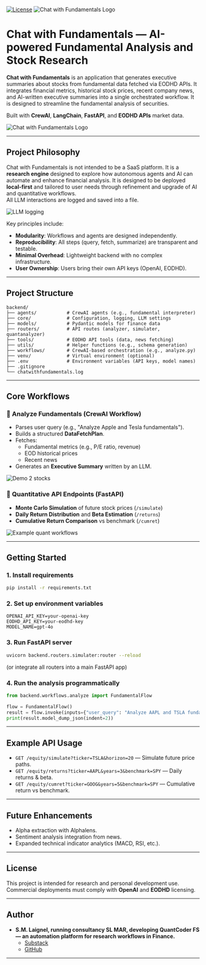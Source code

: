[![License](https://img.shields.io/badge/License-Apache%202.0-blue.svg)](https://opensource.org/licenses/Apache-2.0)
![Chat with Fundamentals Logo](Documentation/logocwf.png)

# Chat with Fundamentals — AI-powered Fundamental Analysis and Stock Research

**Chat with Fundamentals** is an application that generates executive summaries about stocks from fundamental data fetched via EODHD APIs. It integrates financial metrics, historical stock prices, recent company news, and AI-written executive summaries into a single orchestrated workflow. It is designed to streamline the fundamental analysis of securities.

Built with **CrewAI**, **LangChain**, **FastAPI**, and **EODHD APIs** market data.

![Chat with Fundamentals Logo](Documentation/CWF_demoi1.png)

---

## Project Philosophy

Chat with Fundamentals is not intended to be a SaaS platform. It is a **research engine** designed to explore how autonomous agents and AI can automate and enhance financial analysis. It is designed to be deployed **local-first** and tailored to user needs through refinement and upgrade of AI and quantitative workflows.  
All LLM interactions are logged and saved into a file.

![LLM logging](Documentation/CWF_demo7.png)


Key principles include:

- **Modularity**: Workflows and agents are designed independently.
- **Reproducibility**: All steps (query, fetch, summarize) are transparent and testable.
- **Minimal Overhead**: Lightweight backend with no complex infrastructure.
- **User Ownership**: Users bring their own API keys (OpenAI, EODHD).

---

## Project Structure

```
backend/
├── agents/           # CrewAI agents (e.g., fundamental interpreter)
├── core/             # Configuration, logging, LLM settings
├── models/           # Pydantic models for finance data
├── routers/          # API routes (analyzer, simulater, quantanalyzer)
├── tools/            # EODHD API tools (data, news fetching)
├── utils/            # Helper functions (e.g., schema generation)
├── workflows/        # CrewAI-based orchestration (e.g., analyze.py)
├── venv/             # Virtual environment (optional)
├── .env              # Environment variables (API keys, model names)
├── .gitignore
└── chatwithfundamentals.log
```

---

## Core Workflows

### 🔹 Analyze Fundamentals (CrewAI Workflow)

- Parses user query (e.g., "Analyze Apple and Tesla fundamentals").
- Builds a structured **DataFetchPlan**.
- Fetches:
  - Fundamental metrics (e.g., P/E ratio, revenue)
  - EOD historical prices
  - Recent news
- Generates an **Executive Summary** written by an LLM.

![Demo 2 stocks](Documentation/CWF_demo9.png)


### 🔹 Quantitative API Endpoints (FastAPI)

- **Monte Carlo Simulation** of future stock prices (`/simulate`)
- **Daily Return Distribution** and **Beta Estimation** (`/returns`)
- **Cumulative Return Comparison** vs benchmark (`/cumret`)

![Example quant workflows](Documentation/CWF_demo5.png)

---

## Getting Started

### 1. Install requirements

```bash
pip install -r requirements.txt
```

### 2. Set up environment variables

```env
OPENAI_API_KEY=your-openai-key
EODHD_API_KEY=your-eodhd-key
MODEL_NAME=gpt-4o
```

### 3. Run FastAPI server

```bash
uvicorn backend.routers.simulater:router --reload
```

(or integrate all routers into a main FastAPI app)

### 4. Run the analysis programmatically

```python
from backend.workflows.analyze import FundamentalFlow

flow = FundamentalFlow()
result = flow.invoke(inputs={"user_query": "Analyze AAPL and TSLA fundamentals and forecast returns"})
print(result.model_dump_json(indent=2))
```

---

## Example API Usage

- `GET /equity/simulate?ticker=TSLA&horizon=20` — Simulate future price paths.
- `GET /equity/returns?ticker=AAPL&years=3&benchmark=SPY` — Daily returns & beta.
- `GET /equity/cumret?ticker=GOOG&years=5&benchmark=SPY` — Cumulative return vs benchmark.

---

## Future Enhancements

- Alpha extraction with Alphalens.
- Sentiment analysis integration from news.
- Expanded technical indicator analytics (MACD, RSI, etc.).

---

## License

This project is intended for research and personal development use.  
Commercial deployments must comply with **OpenAI** and **EODHD** licensing.

---

## Author

- **S.M. Laignel, running consultancy SL MAR, developing QuantCoder FS — an automation platform for research workflows in Finance.**
  - [Substack](https://quantcoderfs.substack.com)
  - [GitHub](https://github.com/sl-mar/chat-with-fundamentals)

---

